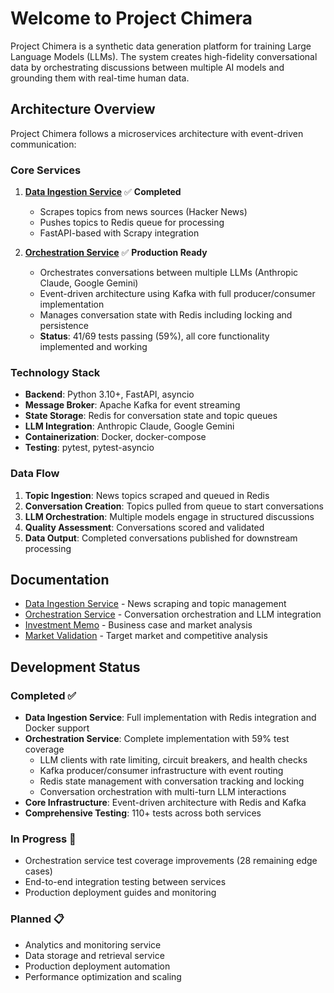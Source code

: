 # Welcome to Project Chimera

Project Chimera is a synthetic data generation platform for training Large Language Models (LLMs). The system creates high-fidelity conversational data by orchestrating discussions between multiple AI models and grounding them with real-time human data.

## Architecture Overview

Project Chimera follows a microservices architecture with event-driven communication:

### Core Services

1. **[Data Ingestion Service](data-ingestion-service.md)** ✅ **Completed**
   - Scrapes topics from news sources (Hacker News)
   - Pushes topics to Redis queue for processing
   - FastAPI-based with Scrapy integration

2. **[Orchestration Service](orchestration-service.md)** ✅ **Production Ready**
   - Orchestrates conversations between multiple LLMs (Anthropic Claude, Google Gemini)
   - Event-driven architecture using Kafka with full producer/consumer implementation
   - Manages conversation state with Redis including locking and persistence
   - **Status**: 41/69 tests passing (59%), all core functionality implemented and working

### Technology Stack

- **Backend**: Python 3.10+, FastAPI, asyncio
- **Message Broker**: Apache Kafka for event streaming
- **State Storage**: Redis for conversation state and topic queues
- **LLM Integration**: Anthropic Claude, Google Gemini
- **Containerization**: Docker, docker-compose
- **Testing**: pytest, pytest-asyncio

### Data Flow

1. **Topic Ingestion**: News topics scraped and queued in Redis
2. **Conversation Creation**: Topics pulled from queue to start conversations
3. **LLM Orchestration**: Multiple models engage in structured discussions
4. **Quality Assessment**: Conversations scored and validated
5. **Data Output**: Completed conversations published for downstream processing

## Documentation

- [Data Ingestion Service](data-ingestion-service.md) - News scraping and topic management
- [Orchestration Service](orchestration-service.md) - Conversation orchestration and LLM integration
- [Investment Memo](investment-memo.md) - Business case and market analysis
- [Market Validation](market-validation.md) - Target market and competitive analysis

## Development Status

### Completed ✅
- **Data Ingestion Service**: Full implementation with Redis integration and Docker support
- **Orchestration Service**: Complete implementation with 59% test coverage
  - LLM clients with rate limiting, circuit breakers, and health checks
  - Kafka producer/consumer infrastructure with event routing
  - Redis state management with conversation tracking and locking
  - Conversation orchestration with multi-turn LLM interactions
- **Core Infrastructure**: Event-driven architecture with Redis and Kafka
- **Comprehensive Testing**: 110+ tests across both services

### In Progress 🚧
- Orchestration service test coverage improvements (28 remaining edge cases)
- End-to-end integration testing between services
- Production deployment guides and monitoring

### Planned 📋
- Analytics and monitoring service
- Data storage and retrieval service
- Production deployment automation
- Performance optimization and scaling
